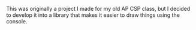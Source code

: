 This was originally a project I made for my old AP CSP class, but I decided to develop it into a library that makes it easier to draw things using the console.
